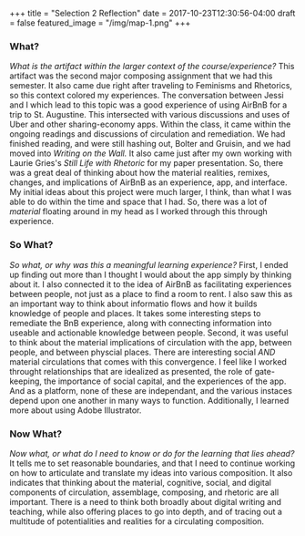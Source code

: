 +++
title = "Selection 2 Reflection"
date = 2017-10-23T12:30:56-04:00
draft = false
featured_image = "/img/map-1.png"
+++

### What?
*What is the artifact within the larger context of the course/experience?*
This artifact was the second major composing assignment that we had this semester. It also came due right after traveling to Feminisms and Rhetorics, so this context colored my experiences. The conversation between Jessi and I which lead to this topic was a good experience of using AirBnB for a trip to St. Augustine. This intersected with various discussions and uses of Uber and other sharing-economy apps.
Within the class, it came within the ongoing readings and discussions of circulation and remediation. We had finished reading, and were still hashing out, Bolter and Gruisin, and we had moved into *Writing on the Wall.* It also came just after my own working with Laurie Gries's *Still Life with Rhetoric* for my paper presentation. So, there was a great deal of thinking about how the material realities, remixes, changes, and implications of AirBnB as an experience, app, and interface. My initial ideas about this project were much larger, I think, than what I was able to do within the time and space that I had. So, there was a lot of *material* floating around in my head as I worked through this through experience.

### So What?
*So what, or why was this a meaningful learning experience?*
First, I ended up finding out more than I thought I would about the app simply by thinking about it. I also connected it to the idea of AirBnB as facilitating experiences between people, not just as a place to find a room to rent. I also saw this as an important way to think about informatio flows and how it builds knowledge of people and places. It takes some interesting steps to remediate the BnB experience, along with connecting information into useable and actionable knowledge between people. Second, it was useful to think about the material implications of circulation with the app, between people, and between physcial places. There are interesting social *AND* material circulations that comes with this convergence. I feel like I worked throught relationships that are idealized as presented, the role of gate-keeping, the importance of social capital, and the experiences of the app. And as a platform, none of these are independant, and the various instaces depend upon one another in many ways to function.
Additionally, I learned more about using Adobe Illustrator.

### Now What?
*Now what, or what do I need to know or do for the learning that lies ahead?*
It tells me to set reasonable boundaries, and that I need to continue working on how to articulate and translate my ideas into various composition. It also indicates that thinking about the material, cognitive, social, and digital components of circulation, assemblage, composing, and rhetoric are all important. There is a need to think both broadly about digital writing and teaching, while also offering places to go into depth, and of tracing out a multitude of potentialities and realities for a circulating composition.
